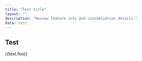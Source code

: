 ```yaml
---
title: "Test title"
layout: ""
description: "Review feature info and customization details."
data: test
---
```


## Test 

{{test.foo}}
